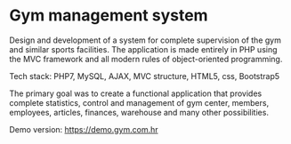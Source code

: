 # Gym management system
Design and development of a system for complete supervision of the gym and similar sports facilities. The application is made entirely in PHP using the MVC framework and all modern rules of object-oriented programming.

Tech stack: PHP7, MySQL, AJAX, MVC structure, HTML5, css, Bootstrap5

The primary goal was to create a functional application that provides complete statistics, control and management of gym center, members, employees, articles, finances, warehouse and many other possibilities.

Demo version: https://demo.gym.com.hr
